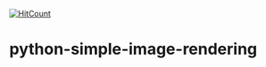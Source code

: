 [![HitCount](http://hits.dwyl.io/teamtact/https://github.com/teamtact/python-simple-image-rendering.svg)](http://hits.dwyl.io/teamtact/https://github.com/teamtact/python-simple-image-rendering)

# python-simple-image-rendering
